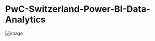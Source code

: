 # PwC-Switzerland-Power-BI-Data-Analytics

![image](https://github.com/kirankumarkundi/PwC-Switzerland-Power-BI-Data-Analytics/assets/172036105/aced4a02-cc7c-4696-ab5d-26100e946947)
